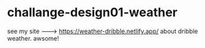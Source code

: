 # challange-design01-weather

see my site   ---> https://weather-dribble.netlify.app/
about dribble weather. awsome!